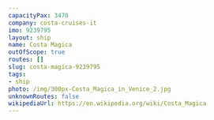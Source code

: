```yaml
---
capacityPax: 3470
company: costa-cruises-it
imo: 9239795
layout: ship
name: Costa Magica
outOfScope: true
routes: []
slug: costa-magica-9239795
tags:
- ship
photo: /img/300px-Costa_Magica_in_Venice_2.jpg
unknownRoutes: false
wikipediaUrl: https://en.wikipedia.org/wiki/Costa_Magica
---
```

